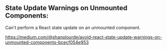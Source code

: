 ## State Update Warnings on Unmounted Components:
Can't perform a React state update on an unmounted component. 

https://medium.com/@shanplourde/avoid-react-state-update-warnings-on-unmounted-components-bcecf054e953
